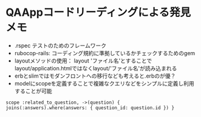 # QAAppコードリーディングによる発見メモ
- .rspec
テストのためのフレームワーク
- rubocop-rails:
コーディング規約に準拠しているかチェックするためのgem
- layoutメソッドの使用：
layout 'ファイル名'とすることでlayout/application.htmlではなくlayout/'ファイル名'が読み込まれる
- erbとslimではモダンフロントへの移行なども考えると.erbのが優？
- modelにscopeを定義することで複雑なクエリなどをシンプルに定義し利用することが可能
```
scope :related_to_question, ->(question) { joins(:answers).where(answers: { question_id: question.id }) }
```

